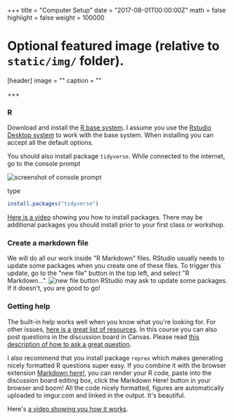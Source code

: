 +++
title = "Computer Setup"
date = "2017-08-01T00:00:00Z"
math = false
highlight = false
weight = 100000
# Optional featured image (relative to `static/img/` folder).
[header]
image = ""
caption = ""

+++


### R

Download and install the [R base system](http://cran.rstudio.com/). I assume you use the [Rstudio Desktop system](http://www.rstudio.com/products/rstudio/download/) to work with the base system. When installing you can accept all the default options.

You should also install package `tidyverse`. While connected to the internet, go to the console prompt

![screenshot of console prompt](img/console_prompt_at_startup.png)

type

```r
install.packages("tidyverse")
```

[Here is a video](https://youtu.be/Ks3q0WSQ_eo) showing you how to install packages. There may be additional packages you should install prior to your first class or workshop. 

### Create a markdown file

We will do all our work inside "R Markdown" files. RStudio usually needs to update some packages when you create one of these files. To trigger this update, go to the "new file" button in the top left, and select "R Markdown...". 
![new file button](img/new_file_button.png)
RStudio may ask to update some packages. If it doesn't, you are good to go!

### Getting help

The built-in help works well when you know what you're looking for. For other issues, [here is a great list of resources](http://stackoverflow.com/tags/r/info). In this course you can also post questions in the discussion board in Canvas. Please read [this description of how to ask a great question](http://stackoverflow.com/questions/5963269/how-to-make-a-great-r-reproducible-example).

I also recommend that you install package `reprex` which makes generating nicely formatted R questions super easy. If you combine it with the browser extension [Markdown here!](http://markdown-here.com), you can render your R code, paste into the discussion board editing box, click the Markdown Here! button in your browser and boom! All the code nicely formatted, figures are automatically uploaded to imgur.com and linked in the output. It's beautiful. 

Here's [a video showing you how it works](https://youtu.be/plYQA20CdGg).
